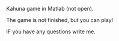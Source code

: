 Kahuna game in Matlab (not open).

The game is not finished, but you can play! 

IF you have any questions write me.